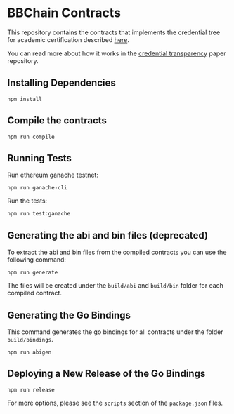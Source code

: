 # BBChain Contracts

This repository contains the contracts that implements the credential tree for academic certification described [here](https://github.com/relab/ct-eth).

You can read more about how it works in the [credential transparency](https://github.com/relab/credential-transparency-papers/tree/master/digital-diploma) paper repository.

## Installing Dependencies

```
npm install
```

## Compile the contracts

```
npm run compile
```

## Running Tests

Run ethereum ganache testnet:
```
npm run ganache-cli
```

Run the tests:
```
npm run test:ganache
```

## Generating the abi and bin files (deprecated)

To extract the abi and bin files from the compiled contracts you can use the following command:
```
npm run generate
```

The files will be created under the `build/abi` and `build/bin` folder for each compiled contract.

## Generating the Go Bindings

This command generates the go bindings for all contracts under the folder `build/bindings`.

```
npm run abigen
```

## Deploying a New Release of the Go Bindings

```
npm run release
```

For more options, please see the `scripts` section of the `package.json` files.
